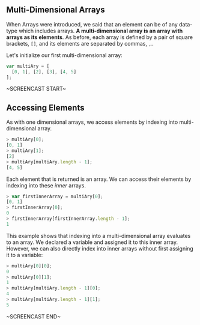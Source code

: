## Multi-Dimensional Arrays

When Arrays were introduced, we said that an element can be of any data-type which includes arrays. **A multi-dimensional array is an array with arrays as its elements**. As before, each array is defined by a pair of square brackets, `[]`, and its elements are separated by commas, `,`.

Let's initialize our first multi-dimensional array:
```js
var multiAry = [
  [0, 1], [2], [3], [4, 5]
];
```

~SCREENCAST START~
## Accessing Elements
As with one dimensional arrays, we access elements by indexing into multi-dimensional array.

```js
> multiAry[0];
[0, 1]
> multiAry[1];
[2]
> multiAry[multiAry.length - 1];
[4, 5]
```

Each element that is returned is an array. We can access their elements by indexing into these *inner* arrays.

```js
> var firstInnerArray = multiAry[0];
[0, 1]
> firstInnerArray[0];
0
> firstInnerArray[firstInnerArray.length - 1];
1
```

This example shows that indexing into a multi-dimensional array evaluates to an array. We declared a variable and assigned it to this inner array. However, we can also directly index into inner arrays without first assigning it to a variable:

```js
> multiAry[0][0];
0
> multiAry[0][1];
1
> multiAry[multiAry.length - 1][0];
4
> multiAry[multiAry.length - 1][1];
5
```
~SCREENCAST END~
